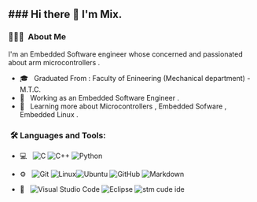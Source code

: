 



<h2>### Hi there 👋 I'm Mix.</h2>

<h3> 👨🏻‍💻 &nbsp;About Me </h3>

I'm  an Embedded Software engineer whose concerned and passionated about arm microcontrollers .

- 🎓 &nbsp; Graduated From : Faculty of Enineering (Mechanical department) -M.T.C.
- 💼 &nbsp; Working as an Embedded Software Engineer .
- 🌱 &nbsp; Learning more about Microcontrollers , Embedded Sofware , Embedded Linux . 


<h3>  &nbsp;🛠️ Languages and Tools:</h3>



- 💻 &nbsp;
![C](https://img.shields.io/badge/-C-black?style=flat-square&logo=c)
![C++](https://img.shields.io/badge/-C++-333333?style=flat&logo=C%2B%2B&logoColor=00599C)
![Python](https://img.shields.io/badge/-Python-333333?style=flat&logo=python)

- ⚙️ &nbsp;
![Git](https://img.shields.io/badge/-Git-333333?style=flat&logo=git)
![Linux](https://img.shields.io/badge/-Linux-333333?style=flat&logo=Linux&logoColor=FCC624)![Ubuntu](https://img.shields.io/badge/-Ubuntu-black?style=flat-square&logo=ubuntu)
![GitHub](https://img.shields.io/badge/-GitHub-333333?style=flat&logo=github)
  ![Markdown](https://img.shields.io/badge/-Markdown-333333?style=flat&logo=markdown)

- 🔧 &nbsp;
![Visual Studio Code](https://img.shields.io/badge/-Visual%20Studio%20Code-333333?style=flat&logo=visual-studio-code&logoColor=007ACC)
![Eclipse](https://img.shields.io/badge/-Eclipse-333333?style=flat&logo=eclipse-ide&logoColor=2C2255)
![stm cude ide]([https://img.shields.io/badge/-Eclipse-333333?style=flat&logo=eclipse-ide&logoColor=2C2255](https://www.google.com/search?q=stm32+cube+ide+logo+&tbm=isch&ved=2ahUKEwjerKHm7b-EAxUFTaQEHbV2DTAQ2-cCegQIABAA&oq=stm32+cube+ide+logo+&gs_lp=EgNpbWciFHN0bTMyIGN1YmUgaWRlIGxvZ28gMgQQIxgnSMoXUPEGWKsScAB4AJABAJgBpAGgAd8FqgEDMC41uAEDyAEA-AEBigILZ3dzLXdpei1pbWeIBgE&sclient=img&ei=F7jXZZ7FLYWakdUPte21gAM&bih=738&biw=1536#imgrc=QbrjhpgTF4YsqM)https://www.google.com/search?q=stm32+cube+ide+logo+&tbm=isch&ved=2ahUKEwjerKHm7b-EAxUFTaQEHbV2DTAQ2-cCegQIABAA&oq=stm32+cube+ide+logo+&gs_lp=EgNpbWciFHN0bTMyIGN1YmUgaWRlIGxvZ28gMgQQIxgnSMoXUPEGWKsScAB4AJABAJgBpAGgAd8FqgEDMC41uAEDyAEA-AEBigILZ3dzLXdpei1pbWeIBgE&sclient=img&ei=F7jXZZ7FLYWakdUPte21gAM&bih=738&biw=1536#imgrc=QbrjhpgTF4YsqM)


  
<br/>


